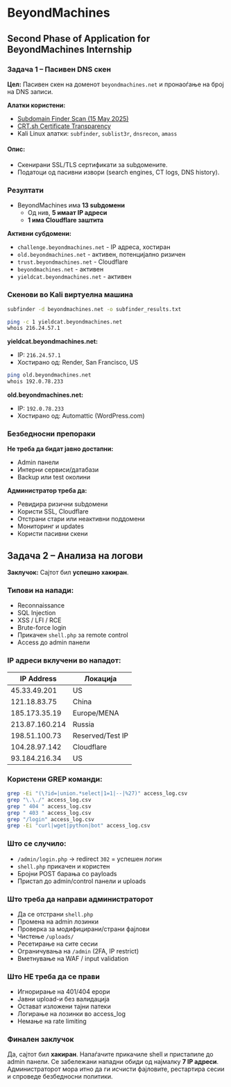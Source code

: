 # BeyondMachines

## Second Phase of Application for BeyondMachines Internship


### Задача 1 – Пасивен DNS скен

**Цел:** Пасивен скен на доменот `beyondmachines.net` и пронаоѓање на број на DNS записи.


**Алатки користени:**

- [Subdomain Finder Scan (15 May 2025)](https://subdomainfinder.c99.nl/scans/2025-05-15/beyondmachines.net)
- [CRT.sh Certificate Transparency](https://crt.sh/?q=%25.beyondmachines.net)
- Kali Linux алатки: `subfinder`, `sublist3r`, `dnsrecon`, `amass`


#### Опис:
- Скенирани SSL/TLS сертификати за subдомените.
- Податоци од пасивни извори (search engines, CT logs, DNS history).


### Резултати

- BeyondMachines има **13 subдомени**
  - Од нив, **5 имаат IP адреси**
  - **1 има Cloudflare заштита**


**Активни субдомени:**

- `challenge.beyondmachines.net` - IP адреса, хостиран
- `old.beyondmachines.net` - активен, потенцијално ризичен
- `trust.beyondmachines.net` - Cloudflare
- `beyondmachines.net` - активен
- `yieldcat.beyondmachines.net` - активен


### Скенови во Kali виртуелна машина

```bash
subfinder -d beyondmachines.net -o subfinder_results.txt
```

```bash
ping -c 1 yieldcat.beyondmachines.net
whois 216.24.57.1
```

**yieldcat.beyondmachines.net:**
- IP: `216.24.57.1`
- Хостирано од: Render, San Francisco, US


```bash
ping old.beyondmachines.net
whois 192.0.78.233
```

**old.beyondmachines.net:**
- IP: `192.0.78.233`
- Хостирано од: Automattic (WordPress.com)


###  Безбедносни препораки

**Не треба да бидат јавно достапни:**
- Admin панели
- Интерни сервиси/датабази
- Backup или test околини


**Администратор треба да:**
- Ревидира ризични subдомени
- Користи SSL, Cloudflare
- Отстрани стари или неактивни поддомени
- Мониторинг и updates
- Користи пасивни скени



## Задача 2 – Анализа на логови

**Заклучок:** Сајтот бил **успешно хакиран**.


### Типови на напади:

- Reconnaissance
- SQL Injection
- XSS / LFI / RCE
- Brute-force login
- Прикачен `shell.php` за remote control
- Access до admin панели


### IP адреси вклучени во нападот:

| IP Address       | Локација         |
|------------------|------------------|
| 45.33.49.201     | US               |
| 121.18.83.75     | China            |
| 185.173.35.19    | Europe/MENA      |
| 213.87.160.214   | Russia           |
| 198.51.100.73    | Reserved/Test IP |
| 104.28.97.142    | Cloudflare       |
| 93.184.216.34    | US               |


### Користени GREP команди:

```bash
grep -Ei "(\?id=|union.*select|1=1|--|%27)" access_log.csv
grep "\.\./" access_log.csv
grep " 404 " access_log.csv
grep " 403 " access_log.csv
grep "/login" access_log.csv
grep -Ei "curl|wget|python|bot" access_log.csv
```


### Што се случило:

- `/admin/login.php` → redirect `302` = успешен логин
- `shell.php` прикачен и користен
- Бројни POST барања со payloads
- Пристап до admin/control панели и uploads


### Што треба да направи администраторот

- Да се отстрани `shell.php`
- Промена на admin лозинки
- Проверка за модифицирани/страни фајлови
- Чистење `/uploads/`
- Ресетирање на сите сесии
- Ограничувања на `/admin` (2FA, IP restrict)
- Вметнување на WAF / input validation


### Што НЕ треба да се прави

- Игнорирање на 401/404 ерори
- Јавни upload-и без валидација
- Остават изложени тајни патеки
- Логирање на лозинки во access_log
- Немање на rate limiting


### Финален заклучок

Да, сајтот бил **хакиран**. Напаѓачите прикачиле shell и пристапиле до admin панели. Се забележани нападни обиди од најмалку **7 IP адреси**. Администраторот мора итно да ги исчисти фајловите, рестартира сесии и спроведе безбедносни политики.
